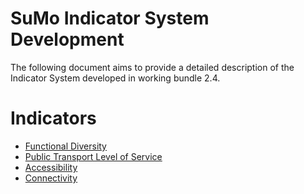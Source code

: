 # SuMo Indicator System Development

The following document aims to provide a detailed description of the Indicator System developed in working bundle 2.4. 

# Indicators

* [Functional Diversity](https://hackmd.io/@UVP-nP4KSXq2NA2zCR-wbg/HyNH-3x8I/edit)
* [Public Transport Level of Service](https://hackmd.io/@UVP-nP4KSXq2NA2zCR-wbg/r1ON0QyDL/edit)
* [Accessibility](https://hackmd.io/@UVP-nP4KSXq2NA2zCR-wbg/BykZvpbDI/edit)
* [Connectivity](https://hackmd.io/@UVP-nP4KSXq2NA2zCR-wbg/rJLjwT-PL/edit)

